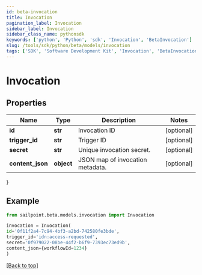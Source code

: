 ```yaml
---
id: beta-invocation
title: Invocation
pagination_label: Invocation
sidebar_label: Invocation
sidebar_class_name: pythonsdk
keywords: ['python', 'Python', 'sdk', 'Invocation', 'BetaInvocation']
slug: /tools/sdk/python/beta/models/invocation
tags: ['SDK', 'Software Development Kit', 'Invocation', 'BetaInvocation']
---
```


# Invocation

## Properties

| Name | Type | Description | Notes |
| --- | --- | --- | --- |
| **id** | **str** | Invocation ID | [optional] |
| **trigger_id** | **str** | Trigger ID | [optional] |
| **secret** | **str** | Unique invocation secret. | [optional] |
| **content_json** | **object** | JSON map of invocation metadata. | [optional] |

}

## Example

```python
from sailpoint.beta.models.invocation import Invocation

invocation = Invocation(
id='0f11f2a4-7c94-4bf3-a2bd-742580fe3bde',
trigger_id='idn:access-requested',
secret='0f979022-08be-44f2-b6f9-7393ec73ed9b',
content_json={workflowId=1234}
)

```

[[Back to top]](#)

